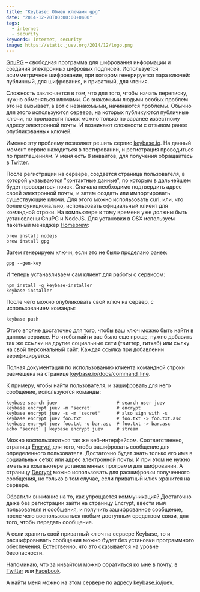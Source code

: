 ```yaml
---
title: "Keybase: Обмен ключами gpg"
date: "2014-12-20T00:00:00+0400"
tags:
  - internet
  - security
keywords: internet, security
image: https://static.juev.org/2014/12/logo.png
---
```

[GnuPG](https://www.gnupg.org) &#x2013; свободная программа для шифрования информации и создания электронных цифровых подписей. Используется асимметричное
шифрование, при котором генерируется пара ключей: публичный, для шифрования, и приватный, для чтения.

Сложность заключается в том, что для того, чтобы начать переписку, нужно обменяться ключами. Со знакомыми людьми особых проблем это не вызывает, а вот с незнакомыми, начинаются проблемы. Обычно для этого используются сервера, на которых публикуются публичные ключи, но произвести поиск можно только по заранее известному адресу электронной почты. И возникают сложности с отзывом ранее опубликованных ключей.

Именно эту проблему позволяет решить сервис [keybase.io](https://keybase.io). На данный момент сервис находиться в тестировании, и регистрация проводиться по приглашениям. У меня есть 8 инвайтов, для получения обращайтесь в [Twitter](http://twitter.com/juev).

После регистрации на сервере, создается страница пользователя, в которой указываются "контактные данные", по которым в дальнейшем будет проводиться поиск. Сначала необходимо подтвердить адрес своей электронной почты, и затем создать или импортировать существующие ключи. Для этого можно использовать curl, или, что более функционально, использовать официальный клиент для командной строки. На компьютере к тому времени уже должны быть установлены GnuPG и NodeJS. Для установки в OSX используем пакетный менеджер [Homebrew](http://brew.sh):

```shell
brew install nodejs
brew install gpg
```

Затем генерируем ключи, если это не было проделано ранее:

```shell
gpg --gen-key
```

И теперь устанавливаем сам клиент для работы с сервисом:

```shell
npm install -g keybase-installer
keybase-installer
```

После чего можно опубликовать свой ключ на сервер, с использованием команды:

```shell
keybase push
```

Этого вполне достаточно для того, чтобы ваш ключ можно быть найти в данном сервисе. Но чтобы найти вас было еще проще, нужно добавить так же ссылки на другие социальные сети (твиттер, гитхаб) или сылку на свой персональный сайт. Каждая ссылка при добавлении верифицируется.

Полная документация по использованию клиента командной строки размещена на странице [keybase.io/docs/command_line](https://keybase.io/docs/command_line).

К примеру, чтобы найти пользователя, и зашифровать для него сообщение, используются команды:

```shell
keybase search juev                      # search user juev
keybase encrypt juev -m 'secret'         # encrypt
keybase encrypt juev -s -m 'secret'      # also sign with -s
keybase encrypt juev foo.txt             # foo.txt -> foo.txt.asc
keybase encrypt juev foo.txt -o bar.asc  # foo.txt -> bar.asc
echo 'secret' | keybase encrypt juev     # stream
```

Можно воспользоваться так же веб-интерфейсом. Соответственно, страница [Encrypt](https://keybase.io/encrypt) для того, чтобы зашифровать сообщение для
определенного пользователя. Достаточно будет знать только его имя в социальных сетях или адрес электронной почты. И при этом
не нужно иметь на компьютере установленных программ для шифрования. А страницу [Decrypt](https://keybase.io/decrypt) можно использовать для расшифровки
полученного сообщения, но только в том случае, если приватный ключ хранится на сервере.

Обратили внимание на то, как упрощается коммуникация? Достаточно даже без регистрации зайти на страницу Encrypt, ввести имя пользователя и сообщения, и получить зашифрованное сообщение, после чего воспользоваться любым доступным средством связи, для того, чтобы передать сообщение.

А если хранить свой приватный ключ на сервере Keybase, то и расшифровывать сообщения можно будет без установки программного обеспечения. Естественно, что это сказывается на уровне безопасности.

Напоминаю, что за инвайтом можно обратиться ко мне в почту, в [Twitter](http://twitter.com/juev) или [Facebook](https:/www.facebook.com/de.evsyukov).

А найти меня можно на этом сервере по адресу [keybase.io/juev](https://keybase.io/juev).
